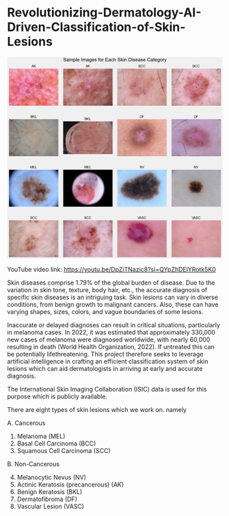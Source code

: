 # Revolutionizing-Dermatology-AI-Driven-Classification-of-Skin-Lesions
![SkinLesions](https://github.com/towhidrazu/Revolutionizing-Dermatology-AI-Driven-Classification-of-Skin-Lesions/blob/main/outputfor%20edit.png)

YouTube video link: https://youtu.be/DpZiTNazic8?si=QYpZhDElYRotk5K0

Skin diseases comprise 1.79% of the global burden of disease. Due to the variation in skin tone, texture, body hair, etc., the accurate diagnosis of specific skin diseases is an intriguing task. Skin lesions can vary in diverse conditions, from benign growth to malignant
cancers. Also, these can have varying shapes, sizes, colors, and vague boundaries of some lesions.

Inaccurate or delayed diagnoses can result in critical situations, particularly in melanoma cases. In 2022, it was estimated that approximately 330,000 new cases of melanoma were diagnosed worldwide, with nearly 60,000 resulting in death (World Health Organization, 2022). If untreated this can be potentially lifethreatening. This project therefore seeks to leverage artificial intelligence in crafting an efficient classification system of skin lesions which can aid dermatologists in arriving at early and accurate diagnosis.

The International Skin Imaging Collaboration​ (ISIC) data is used for this purpose which is publicly available.

There are eight types of skin lesions which we work on. namely

A. Cancerous 
1. Melanoma (MEL)
2. Basal Cell Carcinoma (BCC)
3. Squamous Cell Carcinoma (SCC)

B. Non-Cancerous

4. Melanocytic Nevus (NV)
5. Actinic Keratosis (precancerous) (AK)
6. Benign Keratosis (BKL)
7. Dermatofibroma (DF)
8. Vascular Lesion (VASC)
